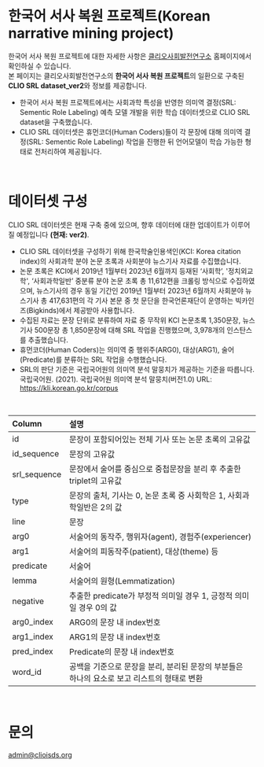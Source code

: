 # 한국어 서사 복원 프로젝트(Korean narrative mining project)
한국어 서사 복원 프로젝트에 대한 자세한 사항은 [클리오사회발전연구소](https://sites.google.com/clioisds.org/clioisds/research/narrative-mining) 홈페이지에서 확인하실 수 있습니다. 
<br>본 페이지는 클리오사회발전연구소의 **한국어 서사 복원 프로젝트**의 일환으로 구축된 **CLIO SRL dataset_ver2**와 정보를 제공합니다.
* 한국어 서사 복원 프로젝트에서는 사회과학 특성을 반영한 의미역 결정(SRL: Sementic Role Labeling) 예측 모델 개발을 위한 학습 데이터셋으로 CLIO SRL dataset을 구축했습니다.
* CLIO SRL 데이터셋은 휴먼코더(Human Coders)들이 각 문장에 대해 의미역 결정(SRL: Sementic Role Labeling) 작업을 진행한 뒤 언어모델이 학습 가능한 형태로 전처리하여 제공됩니다.
<br>

# 데이터셋 구성
CLIO SRL 데이터셋은 현재 구축 중에 있으며, 향후 데이터에 대한 업데이트가 이루어질 예정입니다 **(현재: ver2)**.
* CLIO SRL 데이터셋을 구성하기 위해 한국학술인용색인(KCI: Korea citation index)의 사회과학 분야 논문 초록과 사회분야 뉴스기사 자료를 수집했습니다.
* 논문 초록은 KCI에서 2019년 1월부터 2023년 6월까지 등재된 ‘사회학’, '정치외교학', ‘사회과학일반’ 중분류 분야 논문 초록 총 11,612편을 크롤링 방식으로 수집하였으며, 뉴스기사의 경우 동일 기간인 2019년 1월부터 2023년 6월까지 사회분야 뉴스기사 총 417,631편의 각 기사 본문 중 첫 문단을 한국언론재단이 운영하는 빅카인즈(Bigkinds)에서 제공받아 사용합니다. 
* 수집된 자료는 문장 단위로 분류하여 자료 중 무작위 KCI 논문초록 1,350문장, 뉴스기사 500문장 총 1,850문장에 대해 SRL 작업을 진행했으며, 3,978개의 인스탄스를 추출했습니다.
* 휴먼코더(Human Coders)는 의미역 중 행위주(ARG0), 대상(ARG1), 술어(Predicate)를 분류하는 SRL 작업을 수행했습니다.
* SRL의 판단 기준은 국립국어원의 의미역 분석 말뭉치가 제공하는 기준을 따릅니다.
  <br>국립국어원. (2021). 국립국어원 의미역 분석 말뭉치(버전1.0) URL: https://kli.korean.go.kr/corpus
<br>

|Column|설명|
|:---|:---|
|id|문장이 포함되어있는 전체 기사 또는 논문 초록의 고유값|
|id_sequence|문장의 고유값|
|srl_sequence|문장에서 술어를 중심으로 중첩문장을 분리 후 추출한 triplet의 고유값|
|type|문장의 출처, 기사는 0, 논문 초록 중 사회학은 1, 사회과학일반은 2의 값|
|line|문장|
|arg0|서술어의 동작주, 행위자(agent), 경험주(experiencer)|
|arg1|서술어의 피동작주(patient), 대상(theme) 등|
|predicate|서술어|
|lemma|서술어의 원형(Lemmatization)|
|negative|추출한 predicate가 부정적 의미일 경우 1, 긍정적 의미일 경우 0의 값|
|arg0_index|ARG0의 문장 내 index번호|
|arg1_index|ARG1의 문장 내 index번호|
pred_index|Predicate의 문장 내 index번호|
|word_id|공백을 기준으로 문장을 분리, 분리된 문장의 부분들은 하나의 요소로 보고 리스트의 형태로 변환|
<br>

# 문의
admin@clioisds.org


  
